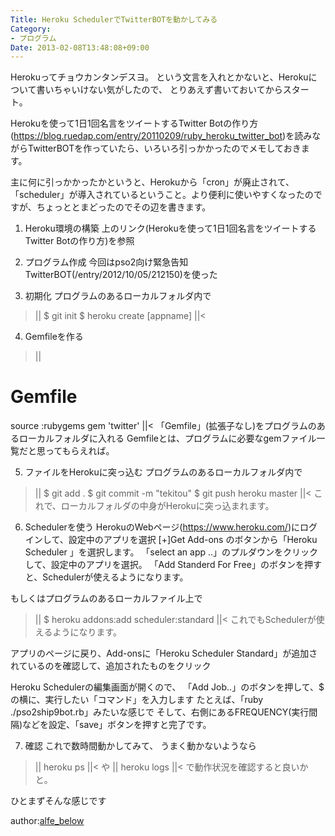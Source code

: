 ```yaml
---
Title: Heroku SchedulerでTwitterBOTを動かしてみる
Category:
- プログラム
Date: 2013-02-08T13:48:08+09:00
---
```




Herokuってチョウカンタンデスヨ。
という文言を入れとかないと、Herokuについて書いちゃいけない気がしたので、
とりあえず書いておいてからスタート。


Herokuを使って1日1回名言をツイートするTwitter Botの作り方(https://blog.ruedap.com/entry/20110209/ruby_heroku_twitter_bot)を読みながらTwitterBOTを作っていたら、いろいろ引っかかったのでメモしておきます。

主に何に引っかかったかというと、Herokuから「cron」が廃止されて、「scheduler」が導入されているということ。より便利に使いやすくなったのですが、ちょっととまどったのでその辺を書きます。

1. Heroku環境の構築
上のリンク(Herokuを使って1日1回名言をツイートするTwitter Botの作り方)を参照

2. プログラム作成
今回はpso2向け緊急告知TwitterBOT(/entry/2012/10/05/212150)を使った

3. 初期化
プログラムのあるローカルフォルダ内で
>||
$ git init
$ heroku create [appname]
||<

4. Gemfileを作る
>||
# Gemfile
source :rubygems
gem 'twitter'
||<
「Gemfile」(拡張子なし)をプログラムのあるローカルフォルダに入れる
Gemfileとは、プログラムに必要なgemファイル一覧だと思ってもらえれば。

5. ファイルをHerokuに突っ込む
プログラムのあるローカルフォルダ内で
>||
$ git add .
$ git commit -m "tekitou"
$ git push heroku master
||<
これで、ローカルフォルダの中身がHerokuに突っ込まれます。

6. Schedulerを使う
HerokuのWebページ(https://www.heroku.com/)にログインして、設定中のアプリを選択
[+]Get Add-ons のボタンから「Heroku Scheduler 」を選択します。
「select an app ..」のプルダウンをクリックして、設定中のアプリを選択。
「Add Standerd For Free」のボタンを押すと、Schedulerが使えるようになります。

もしくはプログラムのあるローカルファイル上で
>||
$ heroku addons:add scheduler:standard
||<
これでもSchedulerが使えるようになります。


アプリのページに戻り、Add-onsに「Heroku Scheduler Standard」が追加されているのを確認して、追加されたものをクリック

Heroku Schedulerの編集画面が開くので、
「Add Job..」のボタンを押して、$ の横に、実行したい「コマンド」を入力します
たとえば、「ruby ./pso2ship9bot.rb」みたいな感じで
そして、右側にあるFREQUENCY(実行間隔)などを設定、「save」ボタンを押すと完了です。

7. 確認
これで数時間動かしてみて、
うまく動かないようなら
>||
heroku ps
||<
や
>||
heroku logs
||<
で動作状況を確認すると良いかと。

ひとまずそんな感じです



author:<a href="https://plus.google.com/104298697221719052044?rel=author">alfe_below</a>
